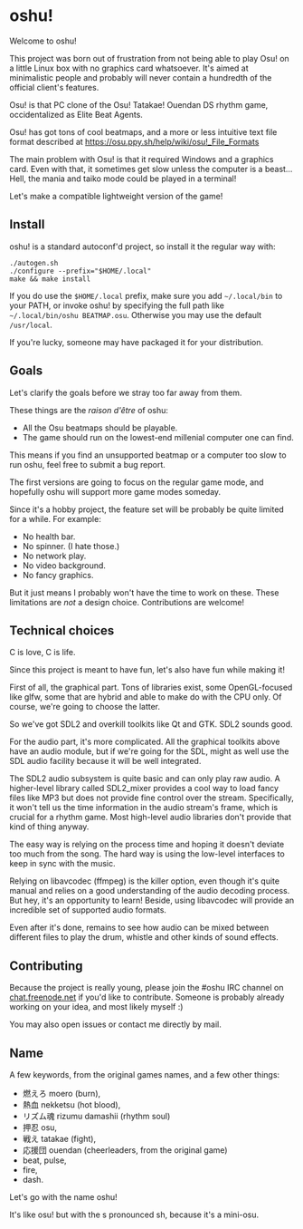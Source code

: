 oshu!
=====

Welcome to oshu!

This project was born out of frustration from not being able to play Osu! on a
little Linux box with no graphics card whatsoever.  It's aimed at minimalistic
people and probably will never contain a hundredth of the official client's
features.

Osu! is that PC clone of the Osu! Tatakae! Ouendan DS rhythm game,
occidentalized as Elite Beat Agents.

Osu! has got tons of cool beatmaps, and a more or less intuitive text file
format described at https://osu.ppy.sh/help/wiki/osu!_File_Formats

The main problem with Osu! is that it required Windows and a graphics card.
Even with that, it sometimes get slow unless the computer is a beast… Hell, the
mania and taiko mode could be played in a terminal!

Let's make a compatible lightweight version of the game!


Install
-------

oshu! is a standard autoconf'd project, so install it the regular way with:

	./autogen.sh
	./configure --prefix="$HOME/.local"
	make && make install

If you do use the `$HOME/.local` prefix, make sure you add `~/.local/bin` to
your PATH, or invoke oshu! by specifying the full path like `~/.local/bin/oshu
BEATMAP.osu`. Otherwise you may use the default `/usr/local`.

If you're lucky, someone may have packaged it for your distribution.


Goals
-----

Let's clarify the goals before we stray too far away from them.

These things are the *raison d'être* of oshu:

- All the Osu beatmaps should be playable.
- The game should run on the lowest-end millenial computer one can find.

This means if you find an unsupported beatmap or a computer too slow to run
oshu, feel free to submit a bug report.

The first versions are going to focus on the regular game mode, and hopefully
oshu will support more game modes someday.

Since it's a hobby project, the feature set will be probably be quite limited
for a while. For example:

- No health bar.
- No spinner. (I hate those.)
- No network play.
- No video background.
- No fancy graphics.

But it just means I probably won't have the time to work on these. These
limitations are *not* a design choice. Contributions are welcome!


Technical choices
-----------------

C is love, C is life.

Since this project is meant to have fun, let's also have fun while making it!

First of all, the graphical part. Tons of libraries exist, some OpenGL-focused
like glfw, some that are hybrid and able to make do with the CPU only. Of
course, we're going to choose the latter.

So we've got SDL2 and overkill toolkits like Qt and GTK. SDL2 sounds good.

For the audio part, it's more complicated. All the graphical toolkits above
have an audio module, but if we're going for the SDL, might as well use the SDL
audio facility because it will be well integrated.

The SDL2 audio subsystem is quite basic and can only play raw audio. A
higher-level library called SDL2_mixer provides a cool way to load fancy files
like MP3 but does not provide fine control over the stream. Specifically, it
won't tell us the time information in the audio stream's frame, which is
crucial for a rhythm game. Most high-level audio libraries don't provide that
kind of thing anyway.

The easy way is relying on the process time and hoping it doesn't deviate too
much from the song. The hard way is using the low-level interfaces to keep in
sync with the music.

Relying on libavcodec (ffmpeg) is the killer option, even though it's quite
manual and relies on a good understanding of the audio decoding process. But
hey, it's an opportunity to learn! Beside, using libavcodec will provide an
incredible set of supported audio formats.

Even after it's done, remains to see how audio can be mixed between different
files to play the drum, whistle and other kinds of sound effects.


Contributing
------------

Because the project is really young, please join the #oshu IRC channel on
[chat.freenode.net](https://freenode.net/kb/answer/chat) if you'd like to
contribute. Someone is probably already working on your idea, and most likely
myself :)

You may also open issues or contact me directly by mail.


Name
----

A few keywords, from the original games names, and a few other things:

* 燃えろ moero (burn),
* 熱血 nekketsu (hot blood),
* リズム魂 rizumu damashii (rhythm soul)
* 押忍 osu,
* 戦え tatakae (fight),
* 応援団 ouendan (cheerleaders, from the original game)
* beat, pulse,
* fire,
* dash.

Let's go with the name oshu!

It's like osu! but with the s pronounced sh, because it's a mini-osu.
